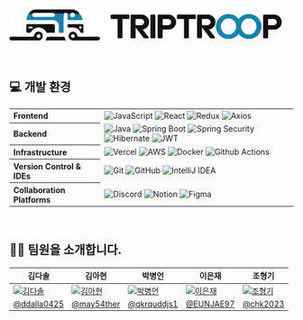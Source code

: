   <br />
  <br />
  
  <picture>
    <source media="(prefers-color-scheme: dark)" srcset="https://github.com/2024-TikiTaka/.github/blob/main/Logo/logo_triptroop_horizontal_darkmode.png?raw=true">
    <img src="https://github.com/2024-TikiTaka/.github/blob/main/Logo/logo_triptroop_horizontal_lightmode.png?raw=true" height="55">
  </picture>
  
  <br />
  <br />
  <br />
  
## 💻 개발 환경
  <table>
    <tbody>
      <tr>
        <th align="left">Frontend</th>
        <td>
          <img alt="JavaScript" src="https://img.shields.io/badge/javascript-%23323330.svg?style=for-the-badge&logo=javascript&logoColor=%23F7DF1E">
          <img alt="React" src="https://img.shields.io/badge/react-%2320232a.svg?style=for-the-badge&logo=react&logoColor=%2361DAFB">
          <img alt="Redux" src="https://img.shields.io/badge/redux-%23593d88.svg?style=for-the-badge&logo=redux&logoColor=white">
          <img alt="Axios" src="https://img.shields.io/badge/Axios-ffffff?style=for-the-badge&logo=axios&logoColor=671ddf">
        </td>
      </tr>
      <tr>
        <th align="left">Backend</th>
        <td>
          <img alt="Java" src="https://img.shields.io/badge/Java-007396?style=for-the-badge&logo=openjdk&logoColor=white"/>
          <img alt="Spring Boot" src="https://img.shields.io/badge/Spring_Boot-6DB33F?style=for-the-badge&logo=spring-boot&logoColor=white" />
          <img alt="Spring Security" src="https://img.shields.io/badge/Spring_Security-6DB33F?style=for-the-badge&logo=spring-security&logoColor=white" />
          <img alt="Hibernate" src="https://img.shields.io/badge/Hibernate-59666C?style=for-the-badge&logo=Hibernate&logoColor=white" />
          <img alt="JWT" src="https://img.shields.io/badge/JWT-black?style=for-the-badge&logo=JSON%20web%20tokens" />
        </td>
      </tr>
      <tr>
        <th align="left">Infrastructure</th>
        <td>
          <img alt="Vercel" src="https://img.shields.io/badge/vercel-%23000000.svg?style=for-the-badge&logo=vercel&logoColor=white" />
          <img alt="AWS" src="https://img.shields.io/badge/AWS-%23FF9900.svg?style=for-the-badge&logo=amazon-aws&logoColor=white" />
          <img alt="Docker" src="https://img.shields.io/badge/docker-%230db7ed.svg?style=for-the-badge&logo=docker&logoColor=white" />
          <img alt="Github Actions" src="https://img.shields.io/badge/github%20actions-%232671E5.svg?style=for-the-badge&logo=githubactions&logoColor=white" />
        </td>
      </tr>
      <tr>
        <th align="left">Version Control & IDEs</th>
        <td>
          <img alt="Git" src="https://img.shields.io/badge/Git-F05032?style=for-the-badge&logo=git&logoColor=white" />
          <img alt="GitHub" src="https://img.shields.io/badge/GitHub-181717?style=for-the-badge&logo=github&logoColor=white" />
          <img alt="IntelliJ IDEA" src="https://img.shields.io/badge/IntelliJ_IDEA-000000?style=for-the-badge&logo=intellij-idea&logoColor=white" />
        </td>
      </tr>
       <tr>
        <th align="left">Collaboration Platforms</th>
        <td>
          <img alt="Discord" src="https://img.shields.io/badge/Discord-%235865F2.svg?style=for-the-badge&logo=discord&logoColor=white" />
          <img alt="Notion" src="https://img.shields.io/badge/Notion-%23000000.svg?style=for-the-badge&logo=notion&logoColor=white" />
          <img alt="Figma" src="https://img.shields.io/badge/figma-%23F24E1E.svg?style=for-the-badge&logo=figma&logoColor=white" />
        </td>
      </tr>
    </tbody>
  </table>
  <br />


## 🫶🏻 팀원을 소개합니다.
  <table>
    <thead>
      <tr>
        <th>
          김다솔
        </th>
        <th>
          김아현
        </th>
        <th>
          박병언
        </th>
        <th>
          이은재
        </th>
        <th>
          조형기
        </th>
      </tr>
    </thead>
    <tbody>
       <tr>
        <td>
          <a href="https://github.com/ddalla0425">
            <img alt="김다솔"src="https://avatars.githubusercontent.com/u/154950177?v=4" width="110"/>
          </a>
        </td>
        <td>
          <a href="https://github.com/may54ther">
            <img alt="김아현"src="https://avatars.githubusercontent.com/u/42160693?s=96&v=4" width="110"/>
          </a>
        </td>
        <td>
          <a href="https://github.com/qkrquddjs1">
            <img alt="박병언"src="https://avatars.githubusercontent.com/u/154950075?s=60&v=4" width="110"/>
          </a>
        </td>
        <td>
          <a href="https://github.com/EUNJAE97">
            <img alt="이은재"src="https://avatars.githubusercontent.com/u/154950170?v=4" width="110"/>
          </a>
        </td>
        <td>
          <a href="https://github.com/chk2023">
            <img alt="조형기" src="https://avatars.githubusercontent.com/u/120306336?v=4" width="110"/>
          </a>
        </td>
      </tr>
       <tr>
        <td align="center">
          <a href="https://github.com/ddalla0425">@ddalla0425</a>
        </td>
        <td align="center">
          <a href="https://github.com/may54ther">@may54ther</a>
        </th>
        <td align="center">
          <a href="https://github.com/qkrquddjs1">@qkrquddjs1</a>
        </td>
        <td align="center">
          <a href="https://github.com/EUNJAE97">@EUNJAE97</a>
        </td>
        <td align="center">
          <a href="https://github.com/chk2023">@chk2023</a>
        </td>
      </tr>
    </tbody>
  </table>
